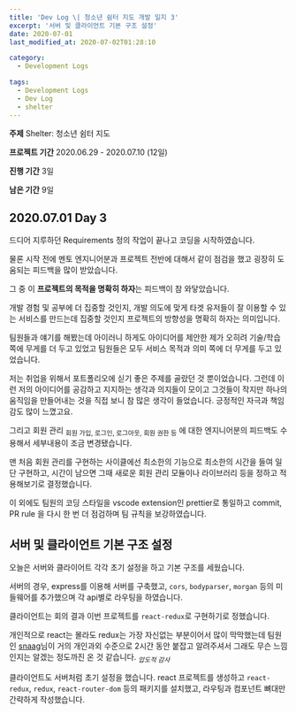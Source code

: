 ```yaml
---
title: 'Dev Log \| 청소년 쉼터 지도 개발 일지 3'
excerpt: '서버 및 클라이언트 기본 구조 설정'
date: 2020-07-01
last_modified_at: 2020-07-02T01:28:10

category:
  - Development Logs

tags:
  - Development Logs
  - Dev Log
  - shelter
---
```


**주제** Shelter: 청소년 쉼터 지도

**프로젝트 기간** 2020.06.29 - 2020.07.10 (12일)

**진행 기간** 3일

**남은 기간** 9일



## 2020.07.01 Day 3
드디어 지루하던 Requirements 정의 작업이 끝나고 코딩을 시작하였습니다.

물론 시작 전에 멘토 엔지니어분과 프로젝트 전반에 대해서 같이 점검을 했고 굉장히 도움되는 피드백을 많이 받았습니다.

그 중 이 **프로젝트의 목적을 명확히 하자**는 피드백이 참 와닿았습니다.

개발 경험 및 공부에 더 집중할 것인지, 개발 의도에 맞게 타겟 유저들이 잘 이용할 수 있는 서비스를 만드는데 집중할 것인지 프로젝트의 방향성을 명확히 하자는 의미입니다.

팀원들과 얘기를 해봤는데 아이러니 하게도 아이디어를 제안한 제가 오히려 기술/학습 쪽에 무게를 더 두고 있었고 팀원들은 모두 서비스 목적과 의미 쪽에 더 무게를 두고 있었습니다.

저는 취업을 위해서 포트폴리오에 싣기 좋은 주제를 골랐던 것 뿐이었습니다.
그런데 이런 저의 아이디어를 공감하고 지지하는 생각과 의지들이 모이고 그것들이 작지만 하나의 움직임을 만들어내는 것을 직접 보니 참 많은 생각이 들었습니다.
긍정적인 자극과 책임감도 많이 느꼈고요.

그리고 회원 관리 <sub>회원 가입, 로그인, 로그아웃, 회원 권한 등</sub> 에 대한 엔지니어분의 피드백도 수용해서 세부내용이 조금 변경됐습니다.

맨 처음 회원 관리를 구현하는 사이클에선 최소한의 기능으로 최소한의 시간을 들여 일단 구현하고, 시간이 남으면 그때 새로운 회원 관리 모듈이나 라이브러리 등을 정하고 적용해보기로 결정했습니다.

이 외에도 팀원의 코딩 스타일을 vscode extension인 prettier로 통일하고 commit, PR rule 을 다시 한 번 더 점검하며 팀 규칙을 보강하였습니다.



## 서버 및 클라이언트 기본 구조 설정
오늘은 서버와 클라이어트 각각 초기 설정을 하고 기본 구조를 세웠습니다.

서버의 경우, express를 이용해 서버를 구축했고, `cors`, `bodyparser`, `morgan` 등의 미들웨어를 추가했으며 각 api별로 라우팅을 하였습니다.

클라이언트는 회의 결과 이번 프로젝트를 `react-redux`로 구현하기로 정했습니다.

개인적으로 react는 몰라도 redux는 가장 자신없는 부분이어서 많이 막막했는데 팀원인 [snaag](https://github.com/snaag)님이 거의 개인과외 수준으로 2시간 동안 붙잡고 알려주셔서 그래도 무슨 느낌인지는 알겠는 정도까진 온 것 같습니다. <sub>*압도적 감사*</sub>

클라이언트도 서버처럼 초기 설정을 했습니다. react 프로젝트를 생성하고 `react-redux`, `redux`, `react-router-dom` 등의 패키지를 설치했고, 라우팅과 컴포넌트 뼈대만 간략하게 작성했습니다.